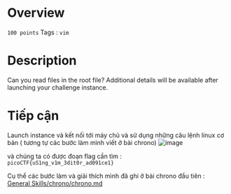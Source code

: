 # Overview # 
`100 points`
Tags : `vim`

# Description #
Can you read files in the root file?
Additional details will be available after launching your challenge instance.

# Tiếp cận # 
Launch instance và kết nối tới máy chủ và sử dụng những câu lệnh linux cơ bản ( tương tự các bước làm mình viết ở bài chrono)
![image](https://user-images.githubusercontent.com/126185640/229761071-edfefa96-8328-4c20-9fa4-2d46f8df15ed.png)

và chúng ta có được đoạn flag cần tìm : `picoCTF{uS1ng_v1m_3dit0r_ad091ce1}`

Cụ thể các bước làm và giải thích mình đã ghi ở bài chrono đầu tiên : [General Skills/chrono/chrono.md](https://github.com/Kayiyan/picoCTF-2023/blob/85bce7334232704f8903370ee2332437a08e59fc/General%20Skills/chrono/chrono.md)
